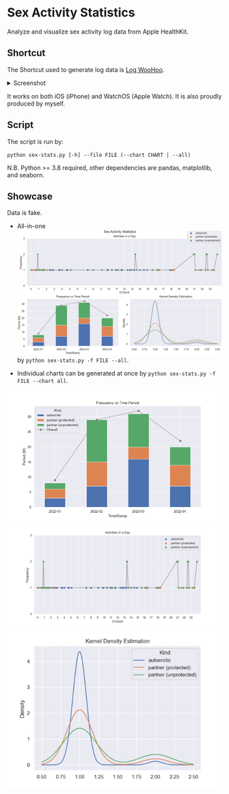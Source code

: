 # Sex Activity Statistics
Analyze and visualize sex activity log data from Apple HealthKit.

## Shortcut
The Shortcut used to generate log data is [Log WooHoo](https://www.icloud.com/shortcuts/4409b2271c2b4ce7837ec0867c2e81e2).

<details>
<summary>Screenshot</summary>
<img src="./assets/log-woohoo.jpeg">
</details>

It works on both iOS (iPhone) and WatchOS (Apple Watch). It is also proudly produced by myself.

## Script
The script is run by:

```
python sex-stats.py [-h] --file FILE (--chart CHART | --all)
```

N.B. Python >= 3.8 required, other dependencies are pandas, matplotlib, and seaborn.

## Showcase
Data is fake.

- All-in-one
![Example: All in one](./assets/example-stats.png)
by `python sex-stats.py -f FILE --all`.

- Individual charts
can be generated at once by `python sex-stats.py -f FILE --chart all`.

![Example: Frequency](./assets/example-freq.png)
![Example: Day](./assets/example-day.png)
![Example: KDE](./assets/example-kde.png)
